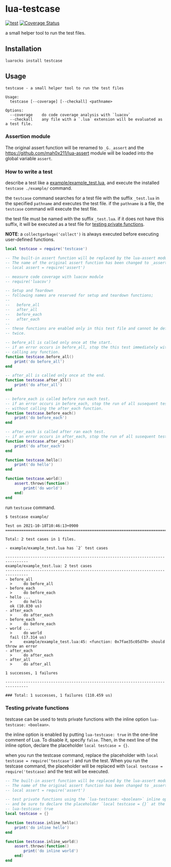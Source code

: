 # lua-testcase

[![test](https://github.com/mah0x211/lua-testcase/actions/workflows/test.yml/badge.svg)](https://github.com/mah0x211/lua-testcase/actions/workflows/test.yml)
[![Coverage Status](https://coveralls.io/repos/github/mah0x211/lua-testcase/badge.svg?branch=master)](https://coveralls.io/github/mah0x211/lua-testcase?branch=master)

a small helper tool to run the test files.

## Installation

```
luarocks install testcase
```

## Usage

```
testcase - a small helper tool to run the test files

Usage:
  testcase [--coverage] [--checkall] <pathname>

Options:
  --coverage    do code coverage analysis with `luacov`
  --checkall    any file with a `.lua` extension will be evaluated as a test file.
```

### Assertion module

The original assert function will be renamed to `_G._assert` and the https://github.com/mah0x211/lua-assert module will be loaded into the global variable `assert`.


### How to write a test

describe a test like a [example/example_test.lua](example/example_test.lua), and execute the installed `testcase ./example/` command.

the `testcase` command searches for a test file with the suffix `_test.lua` in the specified `pathname` and executes the test file. if the `pathname` is a file, the `testcase` command will execute the test file.

the test file must be named with the suffix `_test.lua`. if it does not have this suffix, it will be executed as a test file for [testing private functions](#testing-private-functions).


**NOTE**: a `collectgarbage('collect')` is always executed before executing user-defined functions.

```lua
local testcase = require('testcase')

-- The built-in assert function will be replaced by the lua-assert module.
-- The name of the original assert function has been changed to _assert.
-- local assert = require('assert')

-- measure code coverage with luacov module
-- require('luacov')

-- Setup and Teardown
-- following names are reserved for setup and teardown functions;
--
--   before_all
--   after_all
--   before_each
--   after_each
--
-- these functions are enabled only in this test file and cannot be defined
-- twice.

-- before_all is called only once at the start.
-- if an error occurs in before_all, stop the this test immediately without
-- calling any function.
function testcase.before_all()
    print('do before_all')
end

-- after_all is called only once at the end.
function testcase.after_all()
    print('do after_all')
end

-- before_each is called before run each test.
-- if an error occurs in before_each, stop the run of all susequent tests
-- without calling the after_each function.
function testcase.before_each()
    print('do before_each')
end

-- after_each is called after ran each test.
-- if an error occurs in after_each, stop the run of all susequent tests.
function testcase.after_each()
    print('do after_each')
end

function testcase.hello()
    print('do hello')
end

function testcase.world()
    assert.throws(function()
        print('do world')
    end)
end
```

run `testcase` command.

```
$ testcase example/

Test on 2021-10-18T10:46:13+0900
================================================================================

Total: 2 test cases in 1 files.

- example/example_test.lua has `2` test cases

--------------------------------------------------------------------------------
example/example_test.lua: 2 test cases
--------------------------------------------------------------------------------
- before_all
  >     do before_all
- before_each
  >     do before_each
- hello ...   
  >     do hello
  ok (10.830 us)
- after_each
  >     do after_each
- before_each
  >     do before_each
- world ...   
  >     do world
  fail (17.314 us)  
  >     example/example_test.lua:45: <function: 0x7fae35c05d70> should throw an error
- after_each
  >     do after_each
- after_all
  >     do after_all

1 successes, 1 failures

--------------------------------------------------------------------------------

### Total: 1 successes, 1 failures (110.459 us)

```


### Testing private functions

testcase can be used to tests private functions with the inline option `lua-testcase: <boolean>`.

the inline option is enabled by putting `lua-testcase: true` in the one-line comment of Lua. To disable it, specify `false`. Then, in the next line of the inline option, declare the placeholder `local testcase = {}`.

when you run the testcase command, replace the placeholder with `local testcase = require(‘testcase')` and run the test. When you run the testcase command, the placeholder will be replaced with `local testcase = require('testcase)` and the test will be executed.


```lua
-- The built-in assert function will be replaced by the lua-assert module.
-- The name of the original assert function has been changed to _assert.
-- local assert = require('assert')

-- test private functions using the `lua-testcase: <boolean>` inline option.
-- and be sure to declare the placeholder `local testcase = {}` at the next line.
-- lua-testcase: true
local testcase = {}

function testcase.inline_hello()
    print('do inline hello')
end

function testcase.inline_world()
    assert.throws(function()
        print('do inline world')
    end)
end
```

